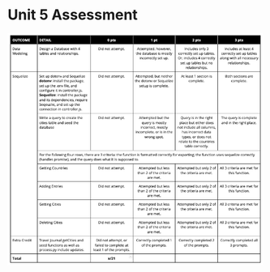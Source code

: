 # Unit 5 Assessment
![Unit5Rubric](https://github.com/GravviSoft/unit_5_assessment/blob/main/Unit5Rubric.png)

<!-- ![Data Modeling(pet adoption agency)](https://github.com/GravviSoft/unit_5_assessment/blob/main/Unit5Rubric.png) -->
